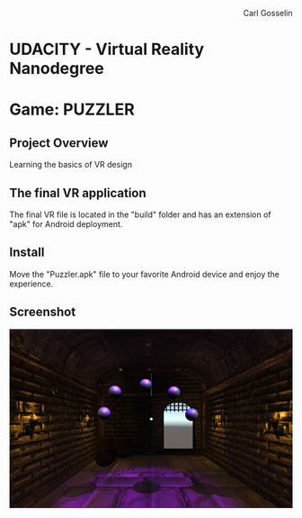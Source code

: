 <p align="right">
Carl Gosselin
</p>

# UDACITY - Virtual Reality Nanodegree

# Game: PUZZLER

## Project Overview

Learning the basics of VR design

## The final VR application

The final VR file is located in the "build" folder and has an extension of "apk" for Android deployment.

## Install

Move the "Puzzler.apk" file to your favorite Android device and enjoy the experience.

## Screenshot

<p align="center">
<img src="Screenshots/070 - Environment snapshot.png" width="1000">
</p>



